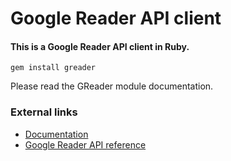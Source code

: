 # Google Reader API client
#### This is a Google Reader API client in Ruby.

`gem install greader`

Please read the GReader module documentation.

### External links

* [Documentation][doc]
* [Google Reader API reference][api]
  
[doc]: http://rdoc.info/github/rstacruz/greader/master/frames
[api]: http://code.google.com/p/pyrfeed/wiki/GoogleReaderAPI

